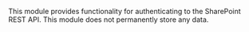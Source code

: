 This module provides functionality for authenticating to the SharePoint REST API.
This module does not permanently store any data.


